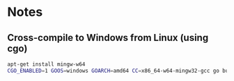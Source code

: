 # Notes

## Cross-compile to Windows from Linux (using cgo)

```bash
apt-get install mingw-w64
CGO_ENABLED=1 GOOS=windows GOARCH=amd64 CC=x86_64-w64-mingw32-gcc go build -o output.exe ./code/root/
```
